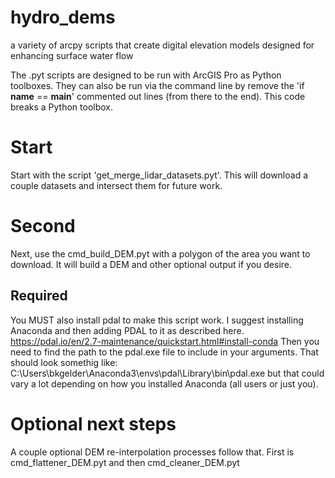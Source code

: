 # hydro_dems
a variety of arcpy scripts that create digital elevation models designed for enhancing surface water flow

The .pyt scripts are designed to be run with ArcGIS Pro as Python toolboxes. They can also be run via the command line by remove the 'if __name__ == __main__' commented out lines (from there to the end). This code breaks a Python toolbox.

# Start
Start with the script 'get_merge_lidar_datasets.pyt'. This will download a couple datasets and intersect them for future work. 

# Second
Next, use the cmd_build_DEM.pyt with a polygon of the area you want to download. It will build a DEM and other optional output if you desire. 
## Required
You MUST also install pdal to make this script work. I suggest installing Anaconda and then adding PDAL to it as described here.  
https://pdal.io/en/2.7-maintenance/quickstart.html#install-conda
Then you need to find the path to the pdal.exe file to include in your arguments. That should look somethig like:
C:\Users\bkgelder\Anaconda3\envs\pdal\Library\bin\pdal.exe
but that could vary a lot depending on how you installed Anaconda (all users or just you).

# Optional next steps
A couple optional DEM re-interpolation processes follow that. First is cmd_flattener_DEM.pyt and then cmd_cleaner_DEM.pyt
